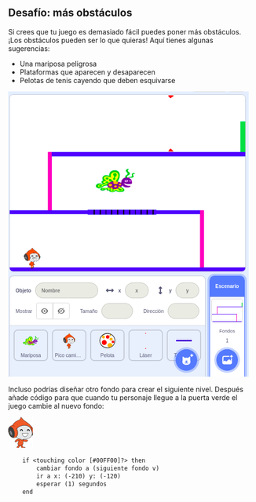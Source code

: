 ## Desafío: más obstáculos

Si crees que tu juego es demasiado fácil puedes poner más obstáculos. ¡Los obstáculos pueden ser lo que quieras! Aquí tienes algunas sugerencias:

+ Una mariposa peligrosa
+ Plataformas que aparecen y desaparecen
+ Pelotas de tenis cayendo que deben esquivarse

![captura de pantalla](images/dodge-obstacles.png)

Incluso podrías diseñar otro fondo para crear el siguiente nivel. Después añade código para que cuando tu personaje llegue a la puerta verde el juego cambie al nuevo fondo:

![objeto pico caminando](images/pico_walking_sprite.png)

```blocks3
    if <touching color [#00FF00]?> then
        cambiar fondo a (siguiente fondo v)
        ir a x: (-210) y: (-120)
        esperar (1) segundos
    end
```